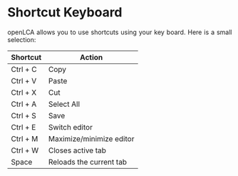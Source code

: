 # Shortcut Keyboard

<div style='text-align: justify;'>

openLCA allows you to use shortcuts using your key board. Here is a small selection:

| Shortcut     | Action                 |
|--------------|------------------------|
| Ctrl + C     | Copy                   |
| Ctrl + V     | Paste                  |
| Ctrl + X     | Cut                    |
| Ctrl + A     | Select All             |
| Ctrl + S     | Save                   |
| Ctrl + E     | Switch editor          |
| Ctrl + M     | Maximize/minimize editor |
| Ctrl + W     | Closes active tab |
| Space	       | Reloads the current tab |

</div>